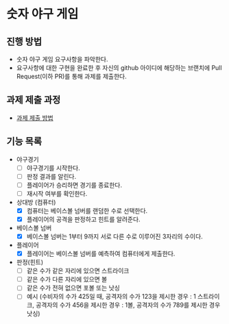 # 숫자 야구 게임
## 진행 방법
* 숫자 야구 게임 요구사항을 파악한다.
* 요구사항에 대한 구현을 완료한 후 자신의 github 아이디에 해당하는 브랜치에 Pull Request(이하 PR)를 통해 과제를 제출한다.

## 과제 제출 과정
* [과제 제출 방법](https://github.com/next-step/nextstep-docs/tree/master/precourse)

## 기능 목록

- 야구경기
    - [ ] 야구경기를 시작한다.
    - [ ] 판정 결과를 알린다.
    - [ ] 플레이어가 승리하면 경기를 종료한다.
    - [ ] 재시작 여부를 확인한다.

- 상대방 (컴퓨터)
    - [X] 컴퓨터는 베이스볼 넘버를 랜덤한 수로 선택한다.
    - [X] 플레이어의 공격을 판정하고 힌트를 알려준다.

- 베이스볼 넘버
    - [X] 베이스볼 넘버는 1부터 9까지 서로 다른 수로 이루어진 3자리의 수이다.
    
- 플레이어
    - [X] 플레이어는 베이스볼 넘버를 예측하여 컴퓨터에게 제출한다.

- 판정(힌트)
    - [ ] 같은 수가 같은 자리에 있으면 스트라이크
    - [ ] 같은 수가 다른 자리에 있으면 볼
    - [ ] 같은 수가 전혀 없으면 포볼 또는 낫싱
    - [ ] 예시 (수비자의 수가 425일 때, 공격자의 수가 123을 제시한 경우 : 1 스트라이크, 공격자의 수가 456을 제시한 경우 : 1볼, 공격자의 수가 789를 제시한 경우 낫싱)